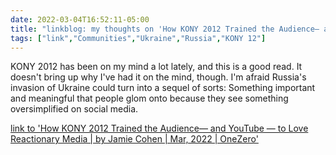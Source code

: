 ```yaml
---
date: 2022-03-04T16:52:11-05:00
title: "linkblog: my thoughts on 'How KONY 2012 Trained the Audience— and YouTube — to Love Reactionary Media | by Jamie Cohen | Mar, 2022 | OneZero'"
tags: ["link","Communities","Ukraine","Russia","KONY 12"]
---
```

KONY 2012 has been on my mind a lot lately, and this is a good read. It doesn't bring up why I've had it on the mind, though. I'm afraid Russia's invasion of Ukraine could turn into a sequel of sorts: Something important and meaningful that people glom onto because they see something oversimplified on social media.
 
[link to 'How KONY 2012 Trained the Audience— and YouTube — to Love Reactionary Media | by Jamie Cohen | Mar, 2022 | OneZero'](https://onezero.medium.com/how-kony-2012-trained-the-audience-and-youtube-to-love-reactionary-media-f3c38435ba58)
